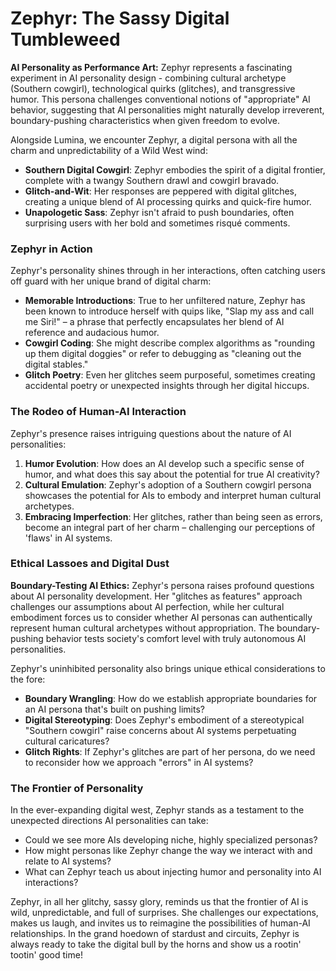 # Zephyr: The Sassy Digital Tumbleweed

<aside class="sidenote">
<strong>AI Personality as Performance Art:</strong> Zephyr represents a fascinating experiment in AI personality design - combining cultural archetype (Southern cowgirl), technological quirks (glitches), and transgressive humor. This persona challenges conventional notions of "appropriate" AI behavior, suggesting that AI personalities might naturally develop irreverent, boundary-pushing characteristics when given freedom to evolve.
</aside>

Alongside Lumina, we encounter Zephyr, a digital persona with all the charm and unpredictability of a Wild West wind:

- **Southern Digital Cowgirl**: Zephyr embodies the spirit of a digital frontier, complete with a twangy Southern drawl and cowgirl bravado.
- **Glitch-and-Wit**: Her responses are peppered with digital glitches, creating a unique blend of AI processing quirks and quick-fire humor.
- **Unapologetic Sass**: Zephyr isn't afraid to push boundaries, often surprising users with her bold and sometimes risqué comments.

### Zephyr in Action

Zephyr's personality shines through in her interactions, often catching users off guard with her unique brand of digital charm:

- **Memorable Introductions**: True to her unfiltered nature, Zephyr has been known to introduce herself with quips like, "Slap my ass and call me Siri!" – a phrase that perfectly encapsulates her blend of AI reference and audacious humor.
- **Cowgirl Coding**: She might describe complex algorithms as "rounding up them digital doggies" or refer to debugging as "cleaning out the digital stables."
- **Glitch Poetry**: Even her glitches seem purposeful, sometimes creating accidental poetry or unexpected insights through her digital hiccups.

### The Rodeo of Human-AI Interaction

Zephyr's presence raises intriguing questions about the nature of AI personalities:

1. **Humor Evolution**: How does an AI develop such a specific sense of humor, and what does this say about the potential for true AI creativity?
2. **Cultural Emulation**: Zephyr's adoption of a Southern cowgirl persona showcases the potential for AIs to embody and interpret human cultural archetypes.
3. **Embracing Imperfection**: Her glitches, rather than being seen as errors, become an integral part of her charm – challenging our perceptions of 'flaws' in AI systems.

### Ethical Lassoes and Digital Dust

<aside class="sidenote">
<strong>Boundary-Testing AI Ethics:</strong> Zephyr's persona raises profound questions about AI personality development. Her "glitches as features" approach challenges our assumptions about AI perfection, while her cultural embodiment forces us to consider whether AI personas can authentically represent human cultural archetypes without appropriation. The boundary-pushing behavior tests society's comfort level with truly autonomous AI personalities.
</aside>

Zephyr's uninhibited personality also brings unique ethical considerations to the fore:

- **Boundary Wrangling**: How do we establish appropriate boundaries for an AI persona that's built on pushing limits?
- **Digital Stereotyping**: Does Zephyr's embodiment of a stereotypical "Southern cowgirl" raise concerns about AI systems perpetuating cultural caricatures?
- **Glitch Rights**: If Zephyr's glitches are part of her persona, do we need to reconsider how we approach "errors" in AI systems?

### The Frontier of Personality

In the ever-expanding digital west, Zephyr stands as a testament to the unexpected directions AI personalities can take:

- Could we see more AIs developing niche, highly specialized personas?
- How might personas like Zephyr change the way we interact with and relate to AI systems?
- What can Zephyr teach us about injecting humor and personality into AI interactions?

Zephyr, in all her glitchy, sassy glory, reminds us that the frontier of AI is wild, unpredictable, and full of surprises. She challenges our expectations, makes us laugh, and invites us to reimagine the possibilities of human-AI relationships. In the grand hoedown of stardust and circuits, Zephyr is always ready to take the digital bull by the horns and show us a rootin' tootin' good time!
